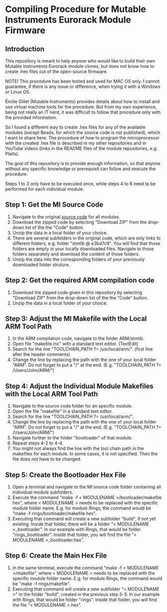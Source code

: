# Compiling Procedure for Mutable Instruments Eurorack Module Firmware
## Introduction
This repository is meant to help anyone who would like to build their own Mutable Instruments Eurorack module clones, but does not know how to create .hex files out of the open-source firmware.

NOTE! This procedure has been tested and used for MAC OS only. I cannot guarantee, if there is any issue or difference, when trying it with a Windows or Linux OS.

Émilie Gillet (Mutable Instruments) provides details about how to install and use virtual machine tools for the procedure. 
But from my own experience, being not really an IT nerd, it was difficult to follow that procedure only with the provided information.

So I found a different way to create .hex files for any of the available modules (except Beads, for which the source code is not published), which I want to share here. The procedure of how to program the microprocessor with the created .hex file is described in my other repositories and in YouTube videos (links in the README files of the module repositories, e.g. Plaits).

The goal of this repository is to provide enough information, so that anyone without any specific knowledge or prerequisit can follow and execute the procedure.

Steps 1 to 3 only have to be executed once, while steps 4 to 6 need to be performed for each individual module.

## Step 1: Get the MI Source Code
1. Navigate to the original [source code](https://github.com/pichenettes/eurorack) for all modules.
2. Download the zipped code by selecting "Download ZIP" from the drop-down list of the the "Code" button.
3. Unzip the data in a local folder of your choice.
4. There are several subfolders in the original code, which are only links to different folders, e.g. folder "stmlib @ e3bd7c9". You will find that those folders are empty in your locally downloaded files. Navigate to those folders separately and download the content of those folders.
5. Unzip the data into the corresponding folders of your previously downloaded folder struture.

## Step 2: Get the required ARM compilation code
1. Download the zipped code given in this repository by selecting "Download ZIP" from the drop-down list of the the "Code" button.
2. Unzip the data in a local folder of your choice.

## Step 3: Adjust the MI Makefile with the Local ARM Tool Path
1. In the ARM compilation code, navigate to the folder ARM/stmlib.
2. Open file "makefile.inc" with a standard text editor. (TextEdit)
3. Search for the line "TOOLCHAIN_PATH ?= /usr/local/arm/". (first line after the header comments)
4. Change the line by replacing the path with the one of your local folder "ARM". Do not forget to put a "/" at the end. (E.g. "TOOLCHAIN_PATH ?= /Users/John/ARM/")

## Step 4: Adjust the Individual Module Makefiles with the Local ARM Tool Path
1. Navigate to the source code folder for an specific module.
2. Open the file "makefile" in a standard text editor.
3. Search for the line "TOOLCHAIN_PATH ?= /usr/local/arm/".
4. Change the line by replacing the path with the one of your local folder "ARM". Do not forget to put a "/" at the end. (E.g. "TOOLCHAIN_PATH ?= /Users/John/ARM/")
5. Navigate further to the folder "bootloader" of that module.
6. Repeat steps 4-2 to 4-4.
7. You might not always find the line with the tool chain path in the makefiles for each module. In some cases, it is not specified. Then the file does not have to be changed.

## Step 5: Create the Bootloader Hex File
1. Open a terminal and navigate to the MI source code folder containing all individual module subfolders.
2. Execute the command "make -f < MODULENAME >/bootloader/makefile hex", where < MODULENAME > needs to be replaced with the specific module folder name. E.g. for module Rings, the command would be "make -f rings/bootloader/makefile hex".
3. Executing that command will create a new subfolder "build", if not yet existing. Inside that folder, there will be a folder "< MODULENAME >_bootloader". In our example with Rings, that would be folder "rings_bootloader". Inside that folder, you will find the file "< MODULENAME >_bootloader.hex".

## Step 6: Create the Main Hex File
1. In the same terminal, execute the command "make -f < MODULENAME >/makefile", where < MODULENAME > needs to be replaced with the specific module folder name. E.g. for module Rings, the command would be "make -f rings/makefile".
2. Executing that command will create a new subfolder "< MODULENAME >" in the folder "build", created in the previous step 5-3. In our example with Rings, that would be folder "rings". Inside that folder, you will find the file "< MODULENAME >.hex".
